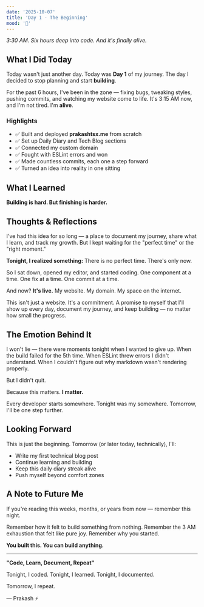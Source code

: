 ```yaml
---
date: '2025-10-07'
title: 'Day 1 - The Beginning'
mood: '🌠'
---
```


_3:30 AM. Six hours deep into code. And it's finally alive._

## What I Did Today

Today wasn't just another day. Today was **Day 1** of my journey. The day I decided to stop planning and start **building**.

For the past 6 hours, I've been in the zone — fixing bugs, tweaking styles, pushing commits, and watching my website come to life. It's 3:15 AM now, and I'm not tired. I'm **alive**.

### Highlights

- ✅ Built and deployed **prakashtsx.me** from scratch
- ✅ Set up Daily Diary and Tech Blog sections
- ✅ Connected my custom domain
- ✅ Fought with ESLint errors and won
- ✅ Made countless commits, each one a step forward
- ✅ Turned an idea into reality in one sitting

## What I Learned

**Building is hard. But finishing is harder.**

## Thoughts & Reflections

I've had this idea for so long — a place to document my journey, share what I learn, and track my growth. But I kept waiting for the "perfect time" or the "right moment."

**Tonight, I realized something:** There is no perfect time. There's only now.

So I sat down, opened my editor, and started coding. One component at a time. One fix at a time. One commit at a time.

And now? **It's live.** My website. My domain. My space on the internet.

This isn't just a website. It's a commitment. A promise to myself that I'll show up every day, document my journey, and keep building — no matter how small the progress.

## The Emotion Behind It

I won't lie — there were moments tonight when I wanted to give up. When the build failed for the 5th time. When ESLint threw errors I didn't understand. When I couldn't figure out why markdown wasn't rendering properly.

But I didn't quit.

Because this matters. **I matter.**

Every developer starts somewhere. Tonight was my somewhere. Tomorrow, I'll be one step further.

## Looking Forward

This is just the beginning. Tomorrow (or later today, technically), I'll:

- Write my first technical blog post
- Continue learning and building
- Keep this daily diary streak alive
- Push myself beyond comfort zones

## A Note to Future Me

If you're reading this weeks, months, or years from now — remember this night.

Remember how it felt to build something from nothing. Remember the 3 AM exhaustion that felt like pure joy. Remember why you started.

**You built this. You can build anything.**

---

**"Code, Learn, Document, Repeat"**

Tonight, I coded. Tonight, I learned. Tonight, I documented.

Tomorrow, I repeat.

— Prakash ⚡
